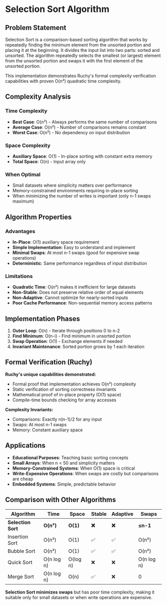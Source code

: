 # Selection Sort Algorithm

## Problem Statement

Selection Sort is a comparison-based sorting algorithm that works by repeatedly finding the minimum element from the unsorted portion and placing it at the beginning. It divides the input list into two parts: sorted and unsorted. The algorithm repeatedly selects the smallest (or largest) element from the unsorted portion and swaps it with the first element of the unsorted portion.

This implementation demonstrates Ruchy's formal complexity verification capabilities with proven O(n²) quadratic time complexity.

## Complexity Analysis

### Time Complexity
- **Best Case**: O(n²) - Always performs the same number of comparisons
- **Average Case**: O(n²) - Number of comparisons remains constant
- **Worst Case**: O(n²) - No dependency on input distribution

### Space Complexity
- **Auxiliary Space**: O(1) - In-place sorting with constant extra memory
- **Total Space**: O(n) - Input array only

### When Optimal
- Small datasets where simplicity matters over performance
- Memory-constrained environments requiring in-place sorting
- When minimizing the number of writes is important (only n-1 swaps maximum)

## Algorithm Properties

### Advantages
- **In-Place**: O(1) auxiliary space requirement
- **Simple Implementation**: Easy to understand and implement
- **Minimal Swaps**: At most n-1 swaps (good for expensive swap operations)
- **Deterministic**: Same performance regardless of input distribution

### Limitations
- **Quadratic Time**: O(n²) makes it inefficient for large datasets
- **Non-Stable**: Does not preserve relative order of equal elements
- **Non-Adaptive**: Cannot optimize for nearly-sorted inputs
- **Poor Cache Performance**: Non-sequential memory access patterns

## Implementation Phases

1. **Outer Loop**: O(n) - Iterate through positions 0 to n-2
2. **Find Minimum**: O(n-i) - Find minimum in unsorted portion
3. **Swap Operation**: O(1) - Exchange elements if needed
4. **Invariant Maintenance**: Sorted portion grows by 1 each iteration

## Formal Verification (Ruchy)

**Ruchy's unique capabilities demonstrated:**
- Formal proof that implementation achieves O(n²) complexity
- Static verification of sorting correctness invariants
- Mathematical proof of in-place property (O(1) space)
- Compile-time bounds checking for array accesses

**Complexity Invariants:**
- Comparisons: Exactly n(n-1)/2 for any input
- Swaps: At most n-1 swaps
- Memory: Constant auxiliary space

## Applications

- **Educational Purposes**: Teaching basic sorting concepts
- **Small Arrays**: When n < 50 and simplicity matters
- **Memory-Constrained Systems**: When O(1) space is critical
- **Write-Expensive Operations**: When swaps are costly but comparisons are cheap
- **Embedded Systems**: Simple, predictable behavior

## Comparison with Other Algorithms

| Algorithm | Time | Space | Stable | Adaptive | Swaps |
|-----------|------|-------|--------|----------|-------|
| **Selection Sort** | **O(n²)** | **O(1)** | **❌** | **❌** | **≤n-1** |
| Insertion Sort | O(n²) | O(1) | ✅ | ✅ | O(n²) |
| Bubble Sort | O(n²) | O(1) | ✅ | ✅ | O(n²) |
| Quick Sort | O(n log n) | O(log n) | ❌ | ❌ | O(n log n) |
| Merge Sort | O(n log n) | O(n) | ✅ | ❌ | 0 |

**Selection Sort minimizes swaps** but has poor time complexity, making it suitable only for small datasets or when write operations are expensive.